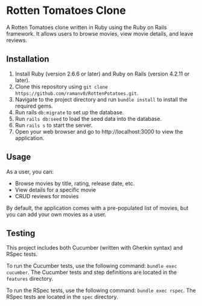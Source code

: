 # Rotten Tomatoes Clone
A Rotten Tomatoes clone written in Ruby using the Ruby on Rails framework. It allows users to browse movies, view movie details, and leave reviews.

## Installation
1. Install Ruby (version 2.6.6 or later) and Ruby on Rails (version 4.2.11 or later).
2. Clone this repository using `git clone https://github.com/ramanv0/RottenPotatoes.git`.
3. Navigate to the project directory and run `bundle install` to install the required gems.
4. Run rails `db:migrate` to set up the database.
5. Run `rails db:seed` to load the seed data into the database.
6. Run `rails s` to start the server.
7. Open your web browser and go to http://localhost:3000 to view the application.

## Usage
As a user, you can:
- Browse movies by title, rating, release date, etc.
- View details for a specific movie
- CRUD reviews for movies

By default, the application comes with a pre-populated list of movies, but you can add your own movies as a user.

## Testing
This project includes both Cucumber (written with Gherkin syntax) and RSpec tests.

To run the Cucumber tests, use the following command: `bundle exec cucumber`. The Cucumber tests and step definitions are located in the `features` directory.

To run the RSpec tests, use the following command: `bundle exec rspec`. The RSpec tests are located in the `spec` directory.
